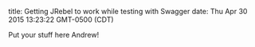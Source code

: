 title: Getting JRebel to work while testing with Swagger
date: Thu Apr 30 2015 13:23:22 GMT-0500 (CDT)

Put your stuff here Andrew!
